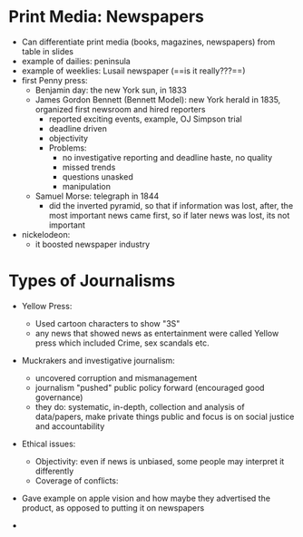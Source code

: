 # Print Media: Newspapers
- Can differentiate print media (books, magazines, newspapers) from table in slides
- example of dailies: peninsula
- example of weeklies: Lusail newspaper (==is it really???==)
- first Penny press:
	- Benjamin day: the new York sun, in 1833
	- James Gordon Bennett (Bennett Model): new York herald in 1835, organized first newsroom and hired reporters
		- reported exciting events, example, OJ Simpson trial
		- deadline driven
		- objectivity
		- Problems:
			- no investigative reporting and deadline haste, no quality
			- missed trends
			- questions unasked
			- manipulation
	- Samuel Morse: telegraph in 1844
		- did the inverted pyramid, so that if information was lost, after, the most important news came first, so if later news was lost, its not important
- nickelodeon:
	- it boosted newspaper industry

# Types of Journalisms
- Yellow Press:
	- Used cartoon characters to show "3S" 
	- any news that showed news as entertainment were called Yellow press which included Crime, sex scandals etc.
- Muckrakers and investigative journalism:
	- uncovered corruption and mismanagement
	- journalism "pushed" public policy forward (encouraged good governance)
	- they do: systematic, in-depth, collection and analysis of data/papers, make private things public and focus is on social justice and accountability
- Ethical issues:
	- Objectivity: even if news is unbiased, some people may interpret it differently
	- Coverage of conflicts:

- Gave example on apple vision and how maybe they advertised the product, as opposed to putting it on newspapers

- 